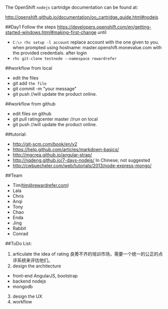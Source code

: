 The OpenShift `nodejs` cartridge documentation can be found at:

http://openshift.github.io/documentation/oo_cartridge_guide.html#nodejs

##Day1
Follow the steps
https://developers.openshift.com/en/getting-started-windows.html#making-first-change
until 
* `C:\> rhc setup -l account`
replace account with the one given to you.
when prompted using hostname:  master.openshift.monevalue.com
with the provided credentials.
after login
* `rhc git-clone testnode --namespace rewardrefer`

##workflow from local
* edit the files
* git add `the file`
* git commit -m "your message"
* git push  //will update the product online.

##workflow from github
* edit files on github   
* git pull ratingcenter master  //run on local
* git push  //will update the product online.


##tutorial:
* http://git-scm.com/book/en/v2
* https://help.github.com/articles/markdown-basics/
* http://mgcrea.github.io/angular-strap/
* http://nqdeng.github.io/7-days-nodejs/ In Chinese; not suggested
* http://cwbuecheler.com/web/tutorials/2013/node-express-mongo/ 

##Team
- Tim(tim@rewardrefer.com)
- Lala
- Chris
- Anqi
- Tony
- Chao
- Enda
- Jing 
- Rabbit
- Conrad

##ToDo List:
1. articulate the idea of rating
良莠不齐的培训市场，需要一个统一的公正的点评系统来评估他们。
2. design the architecture
* front-end AngularJS, bootstrap
* backend nodejs
* mongodb
3. design the UX
4. workflow
